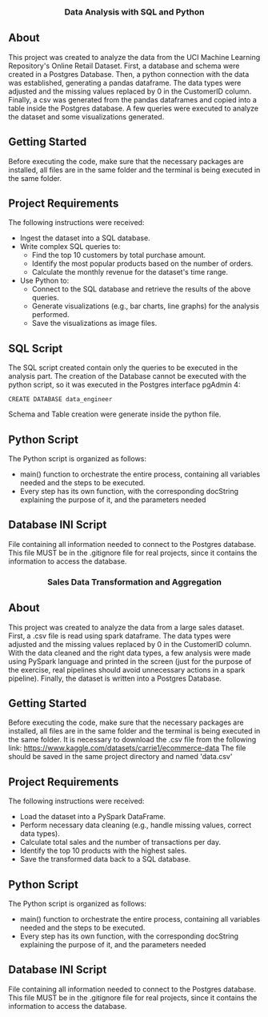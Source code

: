 <h3 align="center">Data Analysis with SQL and Python</h3>

##  About
This project was created to analyze the data from the UCI Machine Learning Repository's Online Retail Dataset. First, a database and schema were created in a Postgres Database. Then, a python connection with the data was established, generating a pandas dataframe. The data types were adjusted and the missing values replaced by 0 in the CustomerID column. Finally, a csv was generated from the pandas dataframes and copied into a table inside the Postgres database. A few queries were executed to analyze the dataset and some visualizations generated. 

## Getting Started
Before executing the code, make sure that the necessary packages are installed, all files are in the same folder and the terminal is being executed in the same folder.

## Project Requirements
The following instructions were received:
- Ingest the dataset into a SQL database.
- Write complex SQL queries to: 
  - Find the top 10 customers by total purchase amount. 
  - Identify the most popular products based on the number of orders. 
  - Calculate the monthly revenue for the dataset's time range. 
- Use Python to: 
  - Connect to the SQL database and retrieve the results of the above queries. 
  - Generate visualizations (e.g., bar charts, line graphs) for the analysis performed. 
  - Save the visualizations as image files.

## SQL Script
The SQL script created contain only the queries to be executed in the analysis part. 
The creation of the Database cannot be executed with the python script, so it was executed in the Postgres interface pgAdmin 4:
```
CREATE DATABASE data_engineer
```
Schema and Table creation were generate inside the python file.

## Python Script
The Python script is organized as follows:
- main() function to orchestrate the entire process, containing all variables needed and the steps to be executed.
- Every step has its own function, with the corresponding docString explaining the purpose of it, and the parameters needed

## Database INI Script
File containing all information needed to connect to the Postgres database. This file MUST be in the .gitignore file for real projects, since it contains the information to access the database.

<h3 align="center">Sales Data Transformation and Aggregation </h3>

##  About
This project was created to analyze the data from a large sales dataset. First, a .csv file is read using spark dataframe. The data types were adjusted and the missing values replaced by 0 in the CustomerID column. With the data cleaned and the right data types, a few analysis were made using PySpark language and printed in the screen (just for the purpose of the exercise, real pipelines should avoid unnecessary actions in a spark pipeline). Finally, the dataset is written into a Postgres Database. 

## Getting Started
Before executing the code, make sure that the necessary packages are installed, all files are in the same folder and the terminal is being executed in the same folder.
It is necessary to download the .csv file from the following link: https://www.kaggle.com/datasets/carrie1/ecommerce-data
The file should be saved in the same project directory and named 'data.csv'

## Project Requirements
The following instructions were received:
- Load the dataset into a PySpark DataFrame. 
- Perform necessary data cleaning (e.g., handle missing values, correct data types). 
- Calculate total sales and the number of transactions per day. 
- Identify the top 10 products with the highest sales. 
- Save the transformed data back to a SQL database. 

## Python Script
The Python script is organized as follows:
- main() function to orchestrate the entire process, containing all variables needed and the steps to be executed.
- Every step has its own function, with the corresponding docString explaining the purpose of it, and the parameters needed

## Database INI Script
File containing all information needed to connect to the Postgres database. This file MUST be in the .gitignore file for real projects, since it contains the information to access the database.

